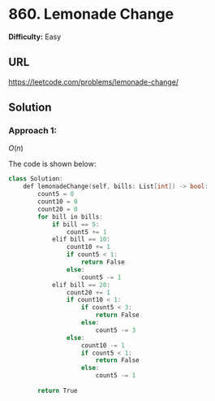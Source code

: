 # 860. Lemonade Change
**Difficulty:** Easy

## URL

https://leetcode.com/problems/lemonade-change/

## Solution

### Approach 1:

$O(n)$

The code is shown below:

```c++
class Solution:
    def lemonadeChange(self, bills: List[int]) -> bool:
        count5 = 0
        count10 = 0
        count20 = 0
        for bill in bills:
            if bill == 5:
                count5 += 1
            elif bill == 10:
                count10 += 1
                if count5 < 1:
                    return False
                else:
                    count5 -= 1
            elif bill == 20:
                count20 += 1
                if count10 < 1:
                    if count5 < 3:
                        return False
                    else:
                        count5 -= 3
                else:
                    count10 -= 1
                    if count5 < 1:
                        return False
                    else:
                        count5 -= 1
            
        return True
```
